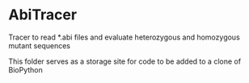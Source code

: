 AbiTracer
=========

Tracer to read *.abi files and evaluate heterozygous and homozygous mutant sequences

This folder serves as a storage site for code to be added to a clone of BioPython
